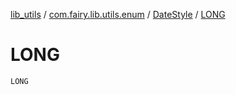 [lib_utils](../../index.md) / [com.fairy.lib.utils.enum](../index.md) / [DateStyle](index.md) / [LONG](./-l-o-n-g.md)

# LONG

`LONG`